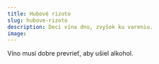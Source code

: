 ```yaml
---
title: Hubové rizoto
slug: hubove-rizoto
description: Deci vína dnu, zvyšok ku vareniu.
image:
---
```


Víno musí dobre prevrieť, aby ušiel alkohol.
